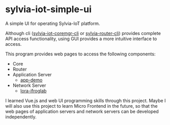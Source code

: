 # sylvia-iot-simple-ui

A simple UI for operating Sylvia-IoT platform.

Although cli ([sylvia-iot-coremgr-cli](https://github.com/woofdogtw/sylvia-iot-core/tree/main/sylvia-iot-coremgr-cli) or
[sylvia-router-cli](https://github.com/woofdogtw/sylvia-iot-core/tree/main/sylvia-router)) provides complete API access functionality, using GUI provides a more intuitive interface to access.

This program provides web pages to access the following components:

- Core
- Router
- Application Server
    - [app-demo](https://github.com/woofdogtw/sylvia-iot-examples/tree/main/app-demo)
- Network Server
    - [lora-ifroglab](https://github.com/woofdogtw/sylvia-iot-examples/tree/main/lora-ifroglab)

I learned Vue.js and web UI programming skills through this project. Maybe I will also use this project to learn Micro Frontend in the future, so that the web pages of application servers and network servers can be developed independently.
